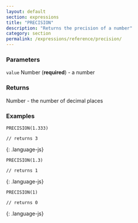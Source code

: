 ```yaml
---
layout: default
section: expressions
title: "PRECISION"
description: "Returns the precision of a number"
category: section
permalink: /expressions/reference/precision/
---
```


### Parameters

`value` Number (__required__) - a number

### Returns

Number - the number of decimal places

### Examples

~~~
PRECISION(1.333)

// returns 3
~~~
{: .language-js}


~~~
PRECISION(1.3)

// returns 1
~~~
{: .language-js}


~~~
PRECISION(1)

// returns 0
~~~
{: .language-js}